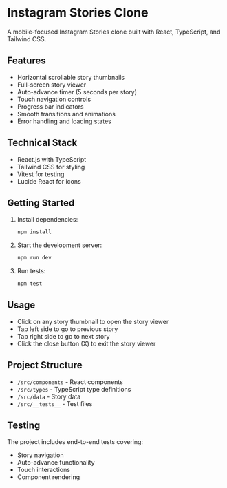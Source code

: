 # Instagram Stories Clone

A mobile-focused Instagram Stories clone built with React, TypeScript, and Tailwind CSS.

## Features

- Horizontal scrollable story thumbnails
- Full-screen story viewer
- Auto-advance timer (5 seconds per story)
- Touch navigation controls
- Progress bar indicators
- Smooth transitions and animations
- Error handling and loading states

## Technical Stack

- React.js with TypeScript
- Tailwind CSS for styling
- Vitest for testing
- Lucide React for icons

## Getting Started

1. Install dependencies:
   ```bash
   npm install
   ```

2. Start the development server:
   ```bash
   npm run dev
   ```

3. Run tests:
   ```bash
   npm test
   ```

## Usage

- Click on any story thumbnail to open the story viewer
- Tap left side to go to previous story
- Tap right side to go to next story
- Click the close button (X) to exit the story viewer

## Project Structure

- `/src/components` - React components
- `/src/types` - TypeScript type definitions
- `/src/data` - Story data
- `/src/__tests__` - Test files

## Testing

The project includes end-to-end tests covering:
- Story navigation
- Auto-advance functionality
- Touch interactions
- Component rendering